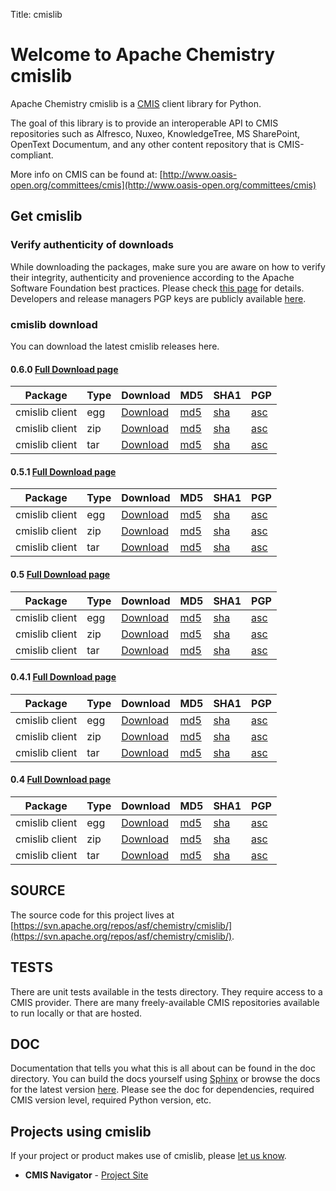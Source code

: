 Title: cmislib

# Welcome to Apache Chemistry cmislib

Apache Chemistry cmislib is a [CMIS](http://docs.oasis-open.org/cmis/CMIS/v1.1/CMIS-v1.1.html) client library for Python.

The goal of this library is to provide an interoperable API to CMIS
repositories such as Alfresco, Nuxeo, KnowledgeTree, MS SharePoint, OpenText
Documentum, and any other content repository that is CMIS-compliant.

More info on CMIS can be found at: [http://www.oasis-open.org/committees/cmis](http://www.oasis-open.org/committees/cmis)

<a name="cmislib-Getcmislib"></a>
## Get cmislib
### Verify authenticity of downloads
While downloading the packages, make sure you are aware on how to verify their integrity, authenticity and provenience according to the Apache Software Foundation best practices. Please check [this page](https://chemistry.apache.org/project/verification.html) for details. Developers and release managers PGP keys are publicly available [here](https://www.apache.org/dist/chemistry/KEYS).

<a name="cmislib-cmislibdownload"></a>
### cmislib download

You can download the latest cmislib releases here.

<a name="cmislib-0.6.0FullDownloadpage"></a>
#### 0.6.0 [Full Download page](https://www.apache.org/dyn/closer.lua/chemistry/cmislib/0.6.0/)

Package|Type|Download|MD5|SHA1|PGP
------|---|---|---|---|---
cmislib client|egg|[Download](https://www.apache.org/dyn/closer.lua/chemistry/cmislib/0.6.0/cmislib-0.6.0-py2.7.egg)|[md5](https://www.apache.org/dist/chemistry/cmislib/0.6.0/cmislib-0.6.0-py2.7.egg.md5)|[sha](https://www.apache.org/dist/chemistry/cmislib/0.6.0/cmislib-0.6.0-py2.7.egg.sha1)|[asc](https://www.apache.org/dist/chemistry/cmislib/0.6.0/cmislib-0.6.0-py2.7.egg.asc)
cmislib client|zip|[Download](https://www.apache.org/dyn/closer.lua/chemistry/cmislib/0.6.0/cmislib-0.6.0.zip)|[md5](https://www.apache.org/dist/chemistry/cmislib/0.6.0/cmislib-0.6.0.zip.md5)|[sha](https://www.apache.org/dist/chemistry/cmislib/0.6.0/cmislib-0.6.0.zip.sha1)|[asc](https://www.apache.org/dist/chemistry/cmislib/0.6.0/cmislib-0.6.0.zip.asc)
cmislib client|tar|[Download](https://www.apache.org/dyn/closer.lua/chemistry/cmislib/0.6.0/cmislib-0.6.0.tar.gz)|[md5](https://www.apache.org/dist/chemistry/cmislib/0.6.0/cmislib-0.6.0.tar.gz.md5)|[sha](https://www.apache.org/dist/chemistry/cmislib/0.6.0/cmislib-0.6.0.tar.gz.sha1)|[asc](https://www.apache.org/dist/chemistry/cmislib/0.6.0/cmislib-0.6.0.tar.gz.asc)

<a name="cmislib-0.5.1FullDownloadpage"></a>
#### 0.5.1 [Full Download page](https://www.apache.org/dyn/closer.lua/chemistry/cmislib/0.5.1/)

Package|Type|Download|MD5|SHA1|PGP
------|---|---|---|---|---
cmislib client|egg|[Download](https://www.apache.org/dyn/closer.lua/chemistry/cmislib/0.5.1/cmislib-0.5.1-py2.7.egg)|[md5](https://www.apache.org/dist/chemistry/cmislib/0.5.1/cmislib-0.5.1-py2.7.egg.md5)|[sha](https://www.apache.org/dist/chemistry/cmislib/0.5.1/cmislib-0.5.1-py2.7.egg.sha1)|[asc](https://www.apache.org/dist/chemistry/cmislib/0.5.1/cmislib-0.5.1-py2.7.egg.asc)
cmislib client|zip|[Download](https://www.apache.org/dyn/closer.lua/chemistry/cmislib/0.5.1/cmislib-0.5.1.zip)|[md5](https://www.apache.org/dist/chemistry/cmislib/0.5.1/cmislib-0.5.1.zip.md5)|[sha](https://www.apache.org/dist/chemistry/cmislib/0.5.1/cmislib-0.5.1.zip.sha1)|[asc](https://www.apache.org/dist/chemistry/cmislib/0.5.1/cmislib-0.5.1.zip.asc)
cmislib client|tar|[Download](https://www.apache.org/dyn/closer.lua/chemistry/cmislib/0.5.1/cmislib-0.5.1.tar.gz)|[md5](https://www.apache.org/dist/chemistry/cmislib/0.5.1/cmislib-0.5.1.tar.gz.md5)|[sha](https://www.apache.org/dist/chemistry/cmislib/0.5.1/cmislib-0.5.1.tar.gz.sha1)|[asc](https://www.apache.org/dist/chemistry/cmislib/0.5.1/cmislib-0.5.1.tar.gz.asc)

<a name="cmislib-0.5FullDownloadpage"></a>
#### 0.5 [Full Download page](https://www.apache.org/dyn/closer.lua/chemistry/cmislib/0.5/)

Package|Type|Download|MD5|SHA1|PGP
------|---|---|---|---|---
cmislib client|egg|[Download](https://www.apache.org/dyn/closer.lua/chemistry/cmislib/0.5/cmislib-0.5-py2.6.egg)|[md5](https://www.apache.org/dist/chemistry/cmislib/0.5/cmislib-0.5-py2.6.egg.md5)|[sha](https://www.apache.org/dist/chemistry/cmislib/0.5/cmislib-0.5-py2.6.egg.sha1)|[asc](https://www.apache.org/dist/chemistry/cmislib/0.5/cmislib-0.5-py2.6.egg.asc)
cmislib client|zip|[Download](https://www.apache.org/dyn/closer.lua/chemistry/cmislib/0.5/cmislib-0.5.zip)|[md5](https://www.apache.org/dist/chemistry/cmislib/0.5/cmislib-0.5.zip.md5)|[sha](https://www.apache.org/dist/chemistry/cmislib/0.5/cmislib-0.5.zip.sha1)|[asc](https://www.apache.org/dist/chemistry/cmislib/0.5/cmislib-0.5.zip.asc)
cmislib client|tar|[Download](https://www.apache.org/dyn/closer.lua/chemistry/cmislib/0.5/cmislib-0.5.tar.gz)|[md5](https://www.apache.org/dist/chemistry/cmislib/0.5/cmislib-0.5.tar.gz.md5)|[sha](https://www.apache.org/dist/chemistry/cmislib/0.5/cmislib-0.5.tar.gz.sha1)|[asc](https://www.apache.org/dist/chemistry/cmislib/0.5/cmislib-0.5.tar.gz.asc)

<a name="cmislib-0.4.1FullDownloadpage"></a>
#### 0.4.1 [Full Download page](https://www.apache.org/dyn/closer.lua/chemistry/cmislib/0.4.1/)

Package|Type|Download|MD5|SHA1|PGP
------|---|---|---|---|---
cmislib client|egg|[Download](https://www.apache.org/dyn/closer.lua/chemistry/cmislib/0.4.1/cmislib-0.4.1-py2.6.egg)|[md5](https://www.apache.org/dist/chemistry/cmislib/0.4.1/cmislib-0.4.1-py2.6.egg.md5)|[sha](https://www.apache.org/dist/chemistry/cmislib/0.4.1/cmislib-0.4.1-py2.6.egg.sha1)|[asc](https://www.apache.org/dist/chemistry/cmislib/0.4.1/cmislib-0.4.1-py2.6.egg.asc)
cmislib client|zip|[Download](https://www.apache.org/dyn/closer.lua/chemistry/cmislib/0.4.1/cmislib-0.4.1.zip)|[md5](https://www.apache.org/dist/chemistry/cmislib/0.4.1/cmislib-0.4.1.zip.md5)|[sha](https://www.apache.org/dist/chemistry/cmislib/0.4.1/cmislib-0.4.1.zip.sha1)|[asc](https://www.apache.org/dist/chemistry/cmislib/0.4.1/cmislib-0.4.1.zip.asc)
cmislib client|tar|[Download](https://www.apache.org/dyn/closer.lua/chemistry/cmislib/0.4.1/cmislib-0.4.1.tar.gz)|[md5](https://www.apache.org/dist/chemistry/cmislib/0.4.1/cmislib-0.4.1.tar.gz.md5)|[sha](https://www.apache.org/dist/chemistry/cmislib/0.4.1/cmislib-0.4.1.tar.gz.sha1)|[asc](https://www.apache.org/dist/chemistry/cmislib/0.4.1/cmislib-0.4.1.tar.gz.asc)

<a name="cmislib-0.4FullDownloadpage"></a>
#### 0.4 [Full Download page](https://archive.apache.org/dist/incubator/chemistry/cmislib/0.4-incubating/)

Package|Type|Download|MD5|SHA1|PGP
------|---|---|---|---|---
cmislib client|egg|[Download](https://archive.apache.org/dist/incubator/chemistry/cmislib/0.4-incubating/cmislib-0.4-incubating-py2.6.egg)|[md5](https://archive.apache.org/dist/incubator/chemistry/cmislib/0.4-incubating/cmislib-0.4-incubating-py2.6.egg.md5)|[sha](https://archive.apache.org/dist/incubator/chemistry/cmislib/0.4-incubating/cmislib-0.4-incubating-py2.6.egg.sha1)|[asc](https://archive.apache.org/dist/incubator/chemistry/cmislib/0.4-incubating/cmislib-0.4-incubating-py2.6.egg.asc)
cmislib client|zip|[Download](https://archive.apache.org/dist/incubator/chemistry/cmislib/0.4-incubating/cmislib-0.4-incubating.zip)|[md5](https://archive.apache.org/dist/incubator/chemistry/cmislib/0.4-incubating/cmislib-0.4-incubating.zip.md5)|[sha](https://archive.apache.org/dist/incubator/chemistry/cmislib/0.4-incubating/cmislib-0.4-incubating.zip.sha1)|[asc](https://archive.apache.org/dist/incubator/chemistry/cmislib/0.4-incubating/cmislib-0.4-incubating.zip.asc)
cmislib client|tar|[Download](https://archive.apache.org/dist/incubator/chemistry/cmislib/0.4-incubating/cmislib-0.4-incubating.tar.gz)|[md5](https://archive.apache.org/dist/incubator/chemistry/cmislib/0.4-incubating/cmislib-0.4-incubating.tar.gz.md5)|[sha](https://archive.apache.org/dist/incubator/chemistry/cmislib/0.4-incubating/cmislib-0.4-incubating.tar.gz.sha1)|[asc](https://archive.apache.org/dist/incubator/chemistry/cmislib/0.4-incubating/cmislib-0.4-incubating.tar.gz.asc)

<a name="cmislib-SOURCE"></a>
## SOURCE

The source code for this project lives at [https://svn.apache.org/repos/asf/chemistry/cmislib/](https://svn.apache.org/repos/asf/chemistry/cmislib/).

<a name="cmislib-TESTS"></a>
## TESTS

There are unit tests available in the tests directory.
They require access to a CMIS provider. There are many freely-available CMIS repositories available to run locally or that are hosted.

<a name="cmislib-DOC"></a>
## DOC

Documentation that tells you what this is all about can be found in the doc directory. You can build the docs yourself using [Sphinx](http://sphinx.pocoo.org) or browse the docs for the latest version [here](http://chemistry.apache.org/python/docs/).
Please see the doc for dependencies, required CMIS version level, required Python version, etc.

## Projects using cmislib

If your project or product makes use of cmislib, please [let us know](http://mail-archives.apache.org/mod_mbox/chemistry-dev/).

* **CMIS Navigator** - [Project Site](http://www.open-t.nl/?webpages=navigator)
